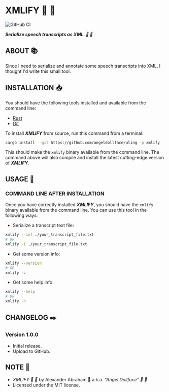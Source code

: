 # XMLIFY :scroll: :ribbon:

![GitHub CI](https://github.com/angeldollface/uling/actions/workflows/xmlify.yml/badge.svg)

***Serialize speech transcripts as XML. :scroll: :ribbon:***

## ABOUT :books:

Since I need to serialize and annotate some speech transcripts into XML, I thought I'd write this small tool.

## INSTALLATION :inbox_tray:

You should have the following tools installed and available from the command line:

- [Rust](https://rust-lang.org)
- [Git](https://git-scm.org)

To install ***XMLIFY*** from source, run this command from a terminal:

```bash
cargo install --git https://github.com/angeldollface/uling -p xmlify
```

This should make the `xmlify` binary available from the command line. The command above will also compile and install the latest cutting-edge version of ***XMLIFY***.

## USAGE :hammer:

### COMMAND LINE AFTER INSTALLATION

Once you have correctly installed ***XMLIFY***, you should have the `xmlify` binary available from the command line.
You can use this tool in the following ways:

- Serialize a transcript text file:

```bash
xmlify --inf ./your_transcript_file.txt
# OR
xmlify -i ./your_transcript_file.txt
```

- Get some version info:

```bash
xmlify --version
# OR
xmlify -v
```

- Get some help info:

```bash
xmlify --help
# OR
xmlify -h
```

## CHANGELOG :black_nib:

### Version 1.0.0

- Initial release.
- Upload to GitHub.

## NOTE :scroll:

- *XMLIFY :scroll: :ribbon:* by Alexander Abraham :black_heart: a.k.a. *"Angel Dollface" :dolls: :ribbon:*
- Licensed under the MIT license.
